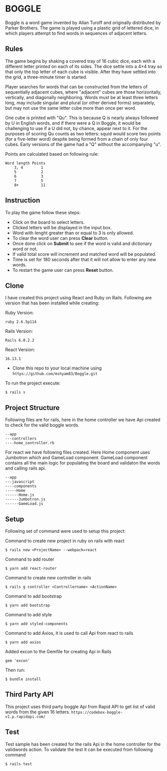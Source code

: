 # BOGGLE

Boggle is a word game invented by Allan Turoff and originally distributed by Parker Brothers. The game is played using a plastic grid of lettered dice, in which players attempt to find words in sequences of adjacent letters.

## Rules

The game begins by shaking a covered tray of 16 cubic dice, each with a different letter printed on each of its sides. The dice settle into a 4×4 tray so that only the top letter of each cube is visible. After they have settled into the grid, a three-minute timer is started.

Player searches for words that can be constructed from the letters of sequentially adjacent cubes, where "adjacent" cubes are those horizontally, vertically, and diagonally neighboring. Words must be at least three letters long, may include singular and plural (or other derived forms) separately, but may not use the same letter cube more than once per word.

One cube is printed with "Qu". This is because Q is nearly always followed by U in English words, and if there were a Q in Boggle, it would be challenging to use if a U did not, by chance, appear next to it. For the purposes of scoring Qu counts as two letters: squid would score two points (for a five-letter word) despite being formed from a chain of only four cubes. Early versions of the game had a "Q" without the accompanying "u".

Points are calculated based on following rule:

```
Word length Points
    3, 4        1
    5           2
    6           3
    7           5
    8+          11
```

## Instruction

To play the game follow these steps:

- Click on the board to select letters.
- Clicked letters will be displayed in the input box.
- Word with lenght greater than or equal to 3 is only allowed.
- To clear the word user can press **Clear** button.
- Once done click on **Submit** to see if the word is valid and dictionary word or not.
- If valid total score will increment and matched word will be populated.
- Time is set for 180 seconds after that it will not allow to enter any new words.
- To restart the game user can press **Reset** button.

## Clone

I have created this project using React and Ruby on Rails. Following are version that has been installed while creating:

Ruby Version:

```
ruby 2.6.5p114
```

Rails Version:

```
Rails 6.0.2.2
```

React Version:

```
16.13.1
```

- Clone this repo to your local machine using `https://github.com/mshyam83/Boggle.git`

To run the project execute:

```
$ rails s
```

## Project Structure

Following files are for rails, here in the home controller we have Api created to check for the valid boggle words.

```
--app
---controllers
----home_controller.rb
```

For react we have following files created. Here Home component uses Jumbotron which and GameLoad component. GameLoad component contains all the main logic for populating the board and validaton the words and calling rails api.

```
--app
---javascript
----components
-----Home
------Home.js
------Jumbotron.js
------GameLoad.js
```

## Setup

Following set of command were used to setup this project:

Command to create new project in ruby on rails with react

```
$ rails new <ProjectName> --webpack=react
```

Command to add router

```
$ yarn add react-router
```

Command to create new controller in rails

```
$ rails g controller <Controllername> <ActionName>
```

Command to add bootstrap

```
$ yarn add bootstrap
```

Command to add style

```
$ yarn add styled-components
```

Command to add Axios, it is used to call Api from react to rails

```
$ yarn add axios
```

Added excon to the Gemfile for creating Api in Rails

```
gem 'excon'
```

Then run:

```
$ bundle install
```

## Third Party API

This project uses third party boggle Api from Rapid API to get list of valid words from the given 16 letters.
`https://codebox-boggle-v1.p.rapidapi.com/`

## Test

Test sample has been created for the rails Api in the home controller for the validwords action.
To validate the test it can be executed from following command

```
$ rails test
```

